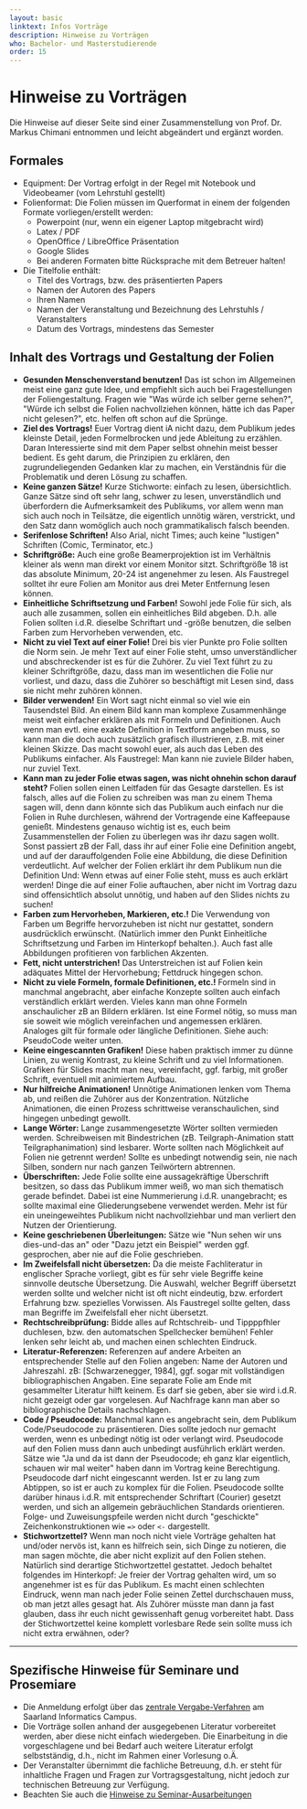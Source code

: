 ```yaml
---
layout: basic
linktext: Infos Vorträge
description: Hinweise zu Vorträgen
who: Bachelor- und Masterstudierende
order: 15
---
```


# Hinweise zu Vorträgen

Die Hinweise auf dieser Seite sind einer Zusammenstellung von Prof. Dr. Markus Chimani entnommen und leicht abgeändert und ergänzt worden.

## Formales

* Equipment: Der Vortrag erfolgt in der Regel mit Notebook und Videobeamer (vom Lehrstuhl gestellt)
* Folienformat: Die Folien müssen im Querformat in einem der folgenden Formate vorliegen/erstellt werden:
    * Powerpoint (nur, wenn ein eigener Laptop mitgebracht wird)
    * Latex / PDF
    * OpenOffice / LibreOffice Präsentation
    * Google Slides
    * Bei anderen Formaten bitte Rücksprache mit dem Betreuer halten!
* Die Titelfolie enthält:
    * Titel des Vortrags, bzw. des präsentierten Papers
    * Namen der Autoren des Papers
    * Ihren Namen
    * Namen der Veranstaltung und Bezeichnung des Lehrstuhls / Veranstalters
    * Datum des Vortrags, mindestens das Semester


## Inhalt des Vortrags und Gestaltung der Folien

* **Gesunden Menschenverstand benutzen!**
  Das ist schon im Allgemeinen meist eine ganz gute Idee, und empfiehlt sich auch bei Fragestellungen der Foliengestaltung.
  Fragen wie "Was würde ich selber gerne sehen?", "Würde ich selbst die Folien nachvollziehen können, hätte ich das Paper nicht gelesen?", etc. helfen oft schon auf die Sprünge.
* **Ziel des Vortrags!**
  Euer Vortrag dient iA nicht dazu, dem Publikum jedes kleinste Detail, jeden Formelbrocken und jede Ableitung zu erzählen.
  Daran Interessierte sind mit dem Paper selbst ohnehin meist besser bedient.
  Es geht darum, die Prinzipien zu erklären, den zugrundeliegenden Gedanken klar zu machen, ein Verständnis für die Problematik und deren Lösung zu schaffen.
* **Keine ganzen Sätze!**
  Kurze Stichworte: einfach zu lesen, übersichtlich.
  Ganze Sätze sind oft sehr lang, schwer zu lesen, unverständlich und überfordern die Aufmerksamkeit des Publikums, vor allem wenn man sich auch noch in Teilsätze, die eigentlich unnötig wären, verstrickt, und den Satz dann womöglich auch noch grammatikalisch falsch beenden.
* **Serifenlose Schriften!**
  Also Arial, nicht Times; auch keine "lustigen" Schriften (Comic, Terminator, etc.)
* **Schriftgröße:**
  Auch eine große Beamerprojektion ist im Verhältnis kleiner als wenn man direkt vor einem Monitor sitzt.
  Schriftgröße 18 ist das absolute Minimum, 20-24 ist angenehmer zu lesen.
  Als Faustregel solltet ihr eure Folien am Monitor aus drei Meter Entfernung lesen können.
* **Einheitliche Schriftsetzung und Farben!**
  Sowohl jede Folie für sich, als auch alle zusammen, sollen ein einheitliches Bild abgeben. D.h. alle Folien sollten i.d.R. dieselbe Schriftart und -größe benutzen, die selben Farben zum Hervorheben verwenden, etc.
* **Nicht zu viel Text auf einer Folie!**
  Drei bis vier Punkte pro Folie sollten die Norm sein.
  Je mehr Text auf einer Folie steht, umso unverständlicher und abschreckender ist es für die Zuhörer.
  Zu viel Text führt zu zu kleiner Schriftgröße, dazu, dass man im wesentlichen die Folie nur vorliest, und dazu, dass die Zuhörer so beschäftigt mit Lesen sind, dass sie nicht mehr zuhören können.
* **Bilder verwenden!**
  Ein Wort sagt nicht einmal so viel wie ein Tausendstel Bild.
  An einem Bild kann man komplexe Zusammenhänge meist weit einfacher erklären als mit Formeln und Definitionen.
  Auch wenn man evtl. eine exakte Definition in Textform angeben muss, so kann man die doch auch zusätzlich grafisch illustrieren, z.B. mit einer kleinen Skizze.
  Das macht sowohl euer, als auch das Leben des Publikums einfacher.
  Als Faustregel: Man kann nie zuviele Bilder haben, nur zuviel Text.
* **Kann man zu jeder Folie etwas sagen, was nicht ohnehin schon darauf steht?**
  Folien sollen einen Leitfaden für das Gesagte darstellen.
  Es ist falsch, alles auf die Folien zu schreiben was man zu einem Thema sagen will, denn dann könnte sich das Publikum auch einfach nur die Folien in Ruhe durchlesen, während der Vortragende eine Kaffeepause genießt.
  Mindestens genauso wichtig ist es, euch beim Zusammenstellen der Folien zu überlegen was ihr dazu sagen wollt.
  Sonst passiert zB der Fall, dass ihr auf einer Folie eine Definition angebt, und auf der darauffolgenden Folie eine Abbildung, die diese Definition verdeutlicht.
  Auf welcher der Folien erklärt ihr dem Publikum nun die Definition
  Und: Wenn etwas auf einer Folie steht, muss es auch erklärt werden!
  Dinge die auf einer Folie auftauchen, aber nicht im Vortrag dazu sind offensichtlich absolut unnötig, und haben auf den Slides nichts zu suchen!
* **Farben zum Hervorheben, Markieren, etc.!**
  Die Verwendung von Farben um Begriffe hervorzuheben ist nicht nur gestattet, sondern ausdrücklich erwünscht.
  (Natürlich immer den Punkt Einheitliche Schriftsetzung und Farben im Hinterkopf behalten.).
  Auch fast alle Abbildungen profitieren von farblichen Akzenten.
* **Fett, nicht unterstrichen!**
  Das Unterstreichen ist auf Folien kein adäquates Mittel der Hervorhebung; Fettdruck hingegen schon.
* **Nicht zu viele Formeln, formale Definitionen, etc.!**
  Formeln sind in manchmal angebracht, aber einfache Konzepte sollten auch einfach verständlich erklärt werden.
  Vieles kann man ohne Formeln anschaulicher zB an Bildern erklären.
  Ist eine Formel nötig, so muss man sie soweit wie möglich vereinfachen und angemessen erklären.
  Analoges gilt für formale oder längliche Definitionen.
  Siehe auch: PseudoCode weiter unten.
* **Keine eingescannten Grafiken!**
  Diese haben praktisch immer zu dünne Linien, zu wenig Kontrast, zu kleine Schrift und zu viel Informationen.
  Grafiken für Slides macht man neu, vereinfacht, ggf. farbig, mit großer Schrift, eventuell mit animiertem Aufbau.
* **Nur hilfreiche Animationen!**
  Unnötige Animationen lenken vom Thema ab, und reißen die Zuhörer aus der Konzentration.
  Nützliche Animationen, die einen Prozess schrittweise veranschaulichen, sind hingegen unbedingt gewollt.
* **Lange Wörter:**
  Lange zusammengesetzte Wörter sollten vermieden werden.
  Schreibweisen mit Bindestrichen (zB. Teilgraph-Animation statt Teilgraphanimation) sind lesbarer.
  Worte sollten nach Möglichkeit auf Folien nie getrennt werden! Sollte es unbedingt notwendig sein, nie nach Silben, sondern nur nach ganzen Teilwörtern abtrennen.
* **Überschriften:**
  Jede Folie sollte eine aussagekräftige Überschrift besitzen, so dass das Publikum immer weiß, wo man sich thematisch gerade befindet.
  Dabei ist eine Nummerierung i.d.R. unangebracht; es sollte maximal eine Gliederungsebene verwendet werden. Mehr ist für ein uneingeweihtes Publikum nicht nachvollziehbar und man verliert den Nutzen der Orientierung.
* **Keine geschriebenen Überleitungen:**
  Sätze wie "Nun sehen wir uns dies-und-das an" oder "Dazu jetzt ein Beispiel" werden ggf. gesprochen, aber nie auf die Folie geschrieben.
* **Im Zweifelsfall nicht übersetzen:**
  Da die meiste Fachliteratur in englischer Sprache vorliegt, gibt es für sehr viele Begriffe keine sinnvolle deutsche Übersetzung.
  Die Auswahl, welcher Begriff übersetzt werden sollte und welcher nicht ist oft nicht eindeutig, bzw. erfordert Erfahrung bzw. spezielles Vorwissen.
  Als Faustregel sollte gelten, dass man Begriffe im Zweifelsfall eher nicht übersetzt.
* **Rechtschreibprüfung:**
  Bidde alles auf Rchtschreib- und Tippppfhler duchlesen, bzw. den automatschen Spellchecker bemühen! Fehler lenken sehr leicht ab, und machen einen schlechten Eindruck.
* **Literatur-Referenzen:**
  Referenzen auf andere Arbeiten an entsprechender Stelle auf den Folien angeben: Name der Autoren und Jahreszahl. zB: [Schwarzenegger, 1984], ggf. sogar mit vollständigen bibliographischen Angaben.
  Eine separate Folie am Ende mit gesammelter Literatur hilft keinem.
  Es darf sie geben, aber sie wird i.d.R. nicht gezeigt oder gar vorgelesen. Auf Nachfrage kann man aber so bibliographische Details nachschlagen.
* **Code / Pseudocode:**
  Manchmal kann es angebracht sein, dem Publikum Code/Pseudocode zu präsentieren.
  Dies sollte jedoch nur gemacht werden, wenn es unbedingt nötig ist oder verlangt wird.
  Pseudocode auf den Folien muss dann auch unbedingt ausführlich erklärt werden.
  Sätze wie "Ja und da ist dann der Pseudocode; eh ganz klar eigentlich, schauen wir mal weiter" haben dann im Vortrag keine Berechtigung.
  Pseudocode darf nicht eingescannt werden.
  Ist er zu lang zum Abtippen, so ist er auch zu komplex für die Folien.
  Pseudocode sollte darüber hinaus i.d.R. mit entsprechender Schriftart (Courier) gesetzt werden, und sich an allgemein gebräuchlichen Standards orientieren.
  Folge- und Zuweisungspfeile werden nicht durch "geschickte" Zeichenkonstruktionen wie `=>` oder `<-` dargestellt.
* **Stichwortzettel?**
  Wenn man noch nicht viele Vorträge gehalten hat und/oder nervös ist, kann es hilfreich sein, sich Dinge zu notieren, die man sagen möchte, die aber nicht explizit auf den Folien stehen.
  Natürlich sind derartige Stichwortzettel gestattet.
  Jedoch behaltet folgendes im Hinterkopf: Je freier der Vortrag gehalten wird, um so angenehmer ist es für das Publikum.
  Es macht einen schlechten Eindruck, wenn man nach jeder Folie seinen Zettel durchschauen muss, ob man jetzt alles gesagt hat.
  Als Zuhörer müsste man dann ja fast glauben, dass ihr euch nicht gewissenhaft genug vorbereitet habt.
  Dass der Stichwortzettel keine komplett vorlesbare Rede sein sollte muss ich nicht extra erwähnen, oder?

---

## Spezifische Hinweise für Seminare und Prosemiare

* Die Anmeldung erfolgt über das [zentrale Vergabe-Verfahren](https://seminars.cs.uni-saarland.de) am Saarland Informatics Campus.
* Die Vorträge sollen anhand der ausgegebenen Literatur vorbereitet werden, aber diese nicht einfach wiedergeben.
  Die Einarbeitung in die vorgeschlagene und bei Bedarf auch weitere Literatur erfolgt selbstständig, d.h., nicht im Rahmen einer Vorlesung o.Ä.
* Der Veranstalter übernimmt die fachliche Betreuung, d.h. er steht für inhaltliche Fragen und Fragen zur Vortragsgestaltung, nicht jedoch zur technischen Betreuung zur Verfügung.
* Beachten Sie auch die [Hinweise zu Seminar-Ausarbeitungen](/infos/ausarbeitungen)
